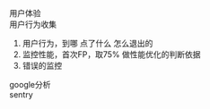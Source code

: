 用户体验 <br />用户行为收集

1. 用户行为，到哪 点了什么 怎么退出的
1. 监控性能，首次FP，取75% 做性能优化的判断依据
1. 错误的监控

google分析<br />sentry
